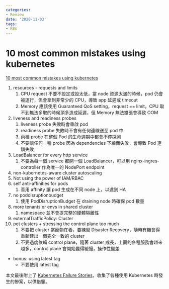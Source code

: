 ```yaml
---
categories:
- Review
date: '2020-11-03'
tags:
- K8s
---
```


# 10 most common mistakes using kubernetes

[10 most common mistakes using kubernetes](https://blog.pipetail.io/posts/2020-05-04-most-common-mistakes-k8s/)

1. resources - requests and limits
   1. CPU request 不要不設定或設太低，當 node 資源太滿的時候，pod 仍會被運行，但會拿到非常少的 CPU，導致 app 延遲或 timeout
   2. Memory 應該使用 Guaranteed QoS setting，request == limit。CPU 取不到無法多取的時候頂多造成延遲，但 Memory 無法擴張會導致 OOM
2. liveness and readiness probes
   1. liveness probe 失敗時會重啟 pod
   2. readiness probe 失敗時不會有任何連線送至 pod 中
   3. 兩種 probe 在整個 Pod 的生命週期中都會不停探測
   4. 不要讓任何一種 probe 因為 dependencies 下線而失敗，會導致 Pod 連鎖失敗
3. LoadBalancer for every http service
   1. 不要為每一個 service 都開一個 LoadBalancer，可以用 nginx-ingres-controller 作為唯一的 NodePort endpoint
4. non-kubernetes-aware cluster autoscaling
5. Not using the power of IAM/RBAC
6. self anti-affinities for pods
   1. 善用 affinity 讓 pod 生成在不同 node 上，以達到 HA
7. no poddisruptionbudget
   1. 使用 PodDisruptionBudget 在 draining node 時確保 pod 數量
8. more tenants or envs in shared cluster
   1. namespace 並不會提完整的硬體隔離性
9. externalTrafficPolicy: Cluster
10. pet clusters + stressing the control plane too much
    1. 不要把 cluster 當寵物在養，要練習 Disaster Recovery，隨時有機會得重新建出一個完全一致的 cluster
    2. 不要過度依賴 control plane，隨著 cluster 成長，上面的各種服務會越來越多，control plane 會開始變得緩慢，操作性變差

- bonus: using latest tag
  - 不要使用 latest tag

本文最後附上了 [Kubernetes Failure Stories](https://k8s.af/)，收集了各種使用 Kubernetes 時發生的慘案，以供借鑒。